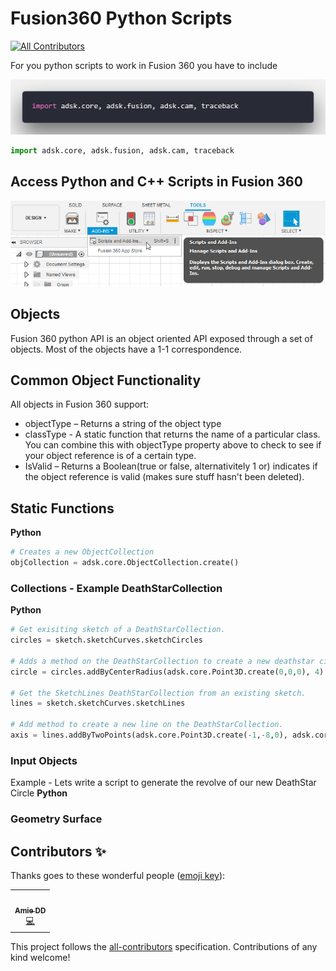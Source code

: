 # Fusion360 Python Scripts
<!-- ALL-CONTRIBUTORS-BADGE:START - Do not remove or modify this section -->
[![All Contributors](https://img.shields.io/badge/all_contributors-1-orange.svg?style=flat-square)](#contributors-)
<!-- ALL-CONTRIBUTORS-BADGE:END -->

For you python scripts to work in Fusion 360 you have to include

![](https://github.com/AmieDD/Fusion360_Python/blob/master/python_fusion360.png)

```python
import adsk.core, adsk.fusion, adsk.cam, traceback
```
## Access Python and C++ Scripts in Fusion 360
![](/images/Autodesk%20Fusion%20360%20Scripts.png)
## Objects
Fusion 360 python API is an object oriented API exposed through a set of objects. Most of the objects have a 1-1 correspondence.

## Common Object Functionality
All objects in Fusion 360 support:

- objectType – Returns a string of the object type
- classType - A static function that returns the name of a particular class. You can combine this with objectType property above to check to see if your object reference is of a certain type.
- IsValid – Returns a Boolean(true or false, alternativitely 1 or) indicates if the object reference is valid (makes sure stuff hasn't been deleted).

## Static Functions
**Python**
```python
# Creates a new ObjectCollection
objCollection = adsk.core.ObjectCollection.create()
```

### Collections - Example DeathStarCollection
**Python**
```python
# Get exisiting sketch of a DeathStarCollection.
circles = sketch.sketchCurves.sketchCircles

# Adds a method on the DeathStarCollection to create a new deathstar circle.
circle = circles.addByCenterRadius(adsk.core.Point3D.create(0,0,0), 4)

# Get the SketchLines DeathStarCollection from an existing sketch.
lines = sketch.sketchCurves.sketchLines

# Add method to create a new line on the DeathStarCollection.
axis = lines.addByTwoPoints(adsk.core.Point3D.create(-1,-8,0), adsk.core.Point3D.create(1,-8,0))
```

### Input Objects
 Example - Lets write a script to generate the revolve of our new DeathStar Circle
**Python**

### Geometry Surface

## Contributors ✨

Thanks goes to these wonderful people ([emoji key](https://allcontributors.org/docs/en/emoji-key)):

<!-- ALL-CONTRIBUTORS-LIST:START - Do not remove or modify this section -->
<!-- prettier-ignore-start -->
<!-- markdownlint-disable -->
<table>
  <tr>
    <td align="center"><a href="http://www.amiedd.com"><img src="https://avatars3.githubusercontent.com/u/7669428?v=4" width="100px;" alt=""/><br /><sub><b>Amie DD</b></sub></a><br /><a href="https://github.com/AmieDD/Fusion360_Python/commits?author=AmieDD" title="Code">💻</a></td>
  </tr>
</table>

<!-- markdownlint-enable -->
<!-- prettier-ignore-end -->
<!-- ALL-CONTRIBUTORS-LIST:END -->

This project follows the [all-contributors](https://github.com/all-contributors/all-contributors) specification. Contributions of any kind welcome!
